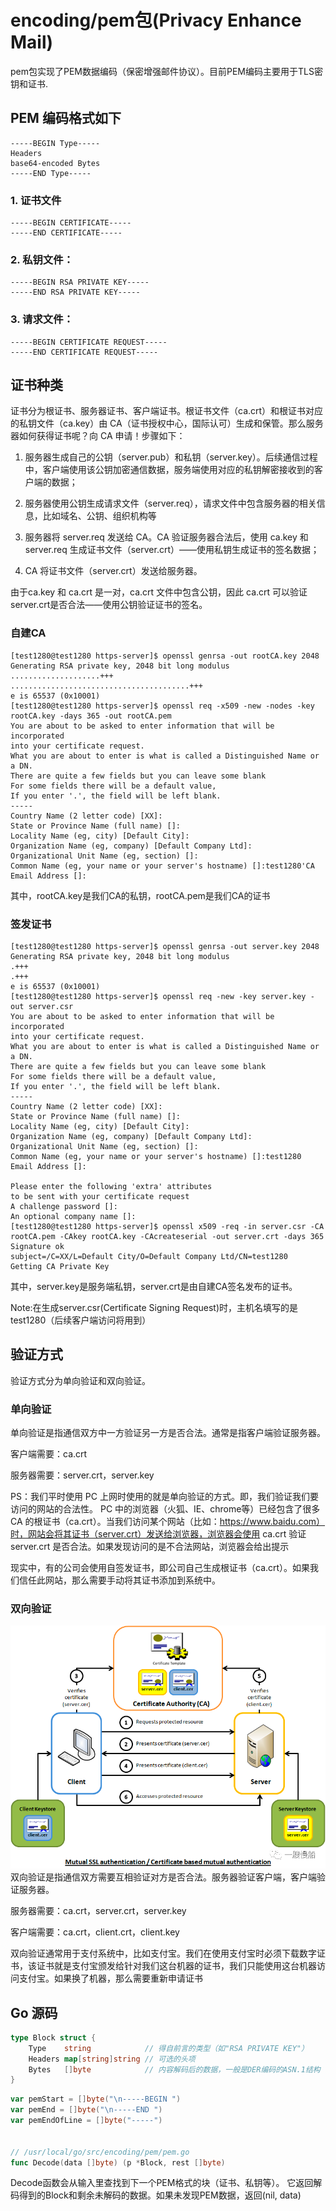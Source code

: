 # encoding/pem包(Privacy Enhance Mail)

pem包实现了PEM数据编码（保密增强邮件协议）。目前PEM编码主要用于TLS密钥和证书.

## PEM 编码格式如下
```text
-----BEGIN Type-----
Headers
base64-encoded Bytes
-----END Type-----
```

### 1. 证书文件
```text
-----BEGIN CERTIFICATE-----
-----END CERTIFICATE-----
```

### 2. 私钥文件：
```text
-----BEGIN RSA PRIVATE KEY-----
-----END RSA PRIVATE KEY-----
```

### 3. 请求文件：

```text
-----BEGIN CERTIFICATE REQUEST-----
-----END CERTIFICATE REQUEST----- 
```

## 证书种类
证书分为根证书、服务器证书、客户端证书。根证书文件（ca.crt）和根证书对应的私钥文件（ca.key）由 CA（证书授权中心，国际认可）生成和保管。那么服务器如何获得证书呢？向 CA 申请！步骤如下：

1. 服务器生成自己的公钥（server.pub）和私钥（server.key）。后续通信过程中，客户端使用该公钥加密通信数据，服务端使用对应的私钥解密接收到的客户端的数据；

2. 服务器使用公钥生成请求文件（server.req），请求文件中包含服务器的相关信息，比如域名、公钥、组织机构等

3. 服务器将 server.req 发送给 CA。CA 验证服务器合法后，使用 ca.key 和 server.req 生成证书文件（server.crt）——使用私钥生成证书的签名数据；

4. CA 将证书文件（server.crt）发送给服务器。

由于ca.key 和 ca.crt 是一对，ca.crt 文件中包含公钥，因此 ca.crt 可以验证 server.crt是否合法——使用公钥验证证书的签名。


### 自建CA

```shell
[test1280@test1280 https-server]$ openssl genrsa -out rootCA.key 2048
Generating RSA private key, 2048 bit long modulus
....................+++
........................................+++
e is 65537 (0x10001)
[test1280@test1280 https-server]$ openssl req -x509 -new -nodes -key rootCA.key -days 365 -out rootCA.pem
You are about to be asked to enter information that will be incorporated
into your certificate request.
What you are about to enter is what is called a Distinguished Name or a DN.
There are quite a few fields but you can leave some blank
For some fields there will be a default value,
If you enter '.', the field will be left blank.
-----
Country Name (2 letter code) [XX]:
State or Province Name (full name) []:
Locality Name (eg, city) [Default City]:
Organization Name (eg, company) [Default Company Ltd]:
Organizational Unit Name (eg, section) []:
Common Name (eg, your name or your server's hostname) []:test1280'CA
Email Address []:
```
其中，rootCA.key是我们CA的私钥，rootCA.pem是我们CA的证书


### 签发证书
```shell
[test1280@test1280 https-server]$ openssl genrsa -out server.key 2048
Generating RSA private key, 2048 bit long modulus
.+++
.+++
e is 65537 (0x10001)
[test1280@test1280 https-server]$ openssl req -new -key server.key -out server.csr
You are about to be asked to enter information that will be incorporated
into your certificate request.
What you are about to enter is what is called a Distinguished Name or a DN.
There are quite a few fields but you can leave some blank
For some fields there will be a default value,
If you enter '.', the field will be left blank.
-----
Country Name (2 letter code) [XX]:
State or Province Name (full name) []:
Locality Name (eg, city) [Default City]:
Organization Name (eg, company) [Default Company Ltd]:
Organizational Unit Name (eg, section) []:
Common Name (eg, your name or your server's hostname) []:test1280
Email Address []:

Please enter the following 'extra' attributes
to be sent with your certificate request
A challenge password []:
An optional company name []:
[test1280@test1280 https-server]$ openssl x509 -req -in server.csr -CA rootCA.pem -CAkey rootCA.key -CAcreateserial -out server.crt -days 365
Signature ok
subject=/C=XX/L=Default City/O=Default Company Ltd/CN=test1280
Getting CA Private Key

```

其中，server.key是服务端私钥，server.crt是由自建CA签名发布的证书。

Note:在生成server.csr(Certificate Signing Request)时，主机名填写的是test1280（后续客户端访问将用到）



## 验证方式


验证方式分为单向验证和双向验证。


### 单向验证

单向验证是指通信双方中一方验证另一方是否合法。通常是指客户端验证服务器。

客户端需要：ca.crt

服务器需要：server.crt，server.key


PS：我们平时使用 PC 上网时使用的就是单向验证的方式。即，我们验证我们要访问的网站的合法性。
PC 中的浏览器（火狐、IE、chrome等）已经包含了很多 CA 的根证书（ca.crt）。当我们访问某个网站（比如：https://www.baidu.com）时，网站会将其证书（server.crt）发送给浏览器，浏览器会使用 ca.crt 验证 server.crt 是否合法。如果发现访问的是不合法网站，浏览器会给出提示

现实中，有的公司会使用自签发证书，即公司自己生成根证书（ca.crt）。如果我们信任此网站，那么需要手动将其证书添加到系统中。


### 双向验证
![](.pem_images/ca_process.png)
双向验证是指通信双方需要互相验证对方是否合法。服务器验证客户端，客户端验证服务器。

服务器需要：ca.crt，server.crt，server.key

客户端需要：ca.crt，client.crt，client.key


双向验证通常用于支付系统中，比如支付宝。我们在使用支付宝时必须下载数字证书，该证书就是支付宝颁发给针对我们这台机器的证书，我们只能使用这台机器访问支付宝。如果换了机器，那么需要重新申请证书


##  Go 源码

```go
type Block struct {
    Type    string            // 得自前言的类型（如"RSA PRIVATE KEY"）
    Headers map[string]string // 可选的头项
    Bytes   []byte            // 内容解码后的数据，一般是DER编码的ASN.1结构
}
```

```go
var pemStart = []byte("\n-----BEGIN ")
var pemEnd = []byte("\n-----END ")
var pemEndOfLine = []byte("-----")


// /usr/local/go/src/encoding/pem/pem.go
func Decode(data []byte) (p *Block, rest []byte)
```
Decode函数会从输入里查找到下一个PEM格式的块（证书、私钥等）。
它返回解码得到的Block和剩余未解码的数据。如果未发现PEM数据，返回(nil, data)